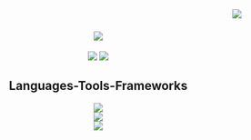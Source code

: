 <img align="right" src="https://visitor-badge.laobi.icu/badge?page_id=tengxiao-song.tengxiao-song" />

<h1 align="center">
  <a href="https://git.io/typing=svg">
    <img src="https://readme-typing-svg.herokuapp.com/?font=Righteous&size=35&center=true&vCenter=true&width=500&height=70&duration=4000&lines=Hi+There!+👋;+I'm+Tengxiao+Song!;"/>
  </a>
</h1>
<div align="center">
  <a href="mailto:tengxiao@seas.upenn.edu"><img src="https://img.shields.io/badge/Gmail-333333?style=for-the-badge&logo=gmail&logoColor=red" /></a>
  <a href="https://github.com/tengxiao-song/resume/blob/029272df6f7b688f94f04a077fb7dacac5ba14ae/Tengxiao%20Song%20Resume.pdf"><img src="https://img.shields.io/badge/Resume-FF5722?style=for-the-badge&logo=sqlite&logoColor=white" /></a>
</div>

<h2 align="center">Languages-Tools-Frameworks</h2>
<div align="center">
  <a href="https://skillicons.dev">
    <img src="https://skillicons.dev/icons?i=c,cpp,java,py,html,css,js,r" /><br>
    <img src="https://skillicons.dev/icons?i=bootstrap,express,jquery,nodejs,pytorch,react,sklearn" /><br>
    <img src="https://skillicons.dev/icons?i=atom,aws,css,git,github,idea,postman,vscode,mysql,sqlite,postgres" />
  </a>
</div>


